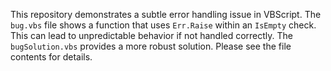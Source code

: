 This repository demonstrates a subtle error handling issue in VBScript. The `bug.vbs` file shows a function that uses `Err.Raise` within an `IsEmpty` check. This can lead to unpredictable behavior if not handled correctly.  The `bugSolution.vbs` provides a more robust solution.  Please see the file contents for details.